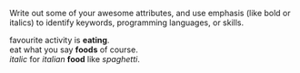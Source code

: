 Write out some of your awesome attributes, and use emphasis (like bold or italics) to identify keywords, programming languages, or skills. 

favourite activity is **eating**.  
eat what you say __foods__ of course.  
*italic* for *italian* **food** like *spaghetti*.
